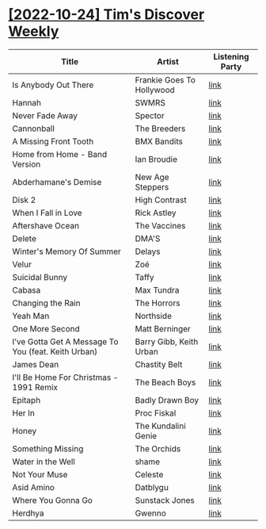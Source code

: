 # [[2022-10-24] Tim's Discover Weekly](https://open.spotify.com/user/zachthehammer/playlist/3atn68ewwjDp73t1MMZZRD)

| Title | Artist | Listening Party |
| --- | --- | --- |
| Is Anybody Out There | Frankie Goes To Hollywood | [link](https://timstwitterlisteningparty.com/pages/replay/feed_798.html) |
| Hannah | SWMRS | [link](https://timstwitterlisteningparty.com/pages/replay/feed_322.html) |
| Never Fade Away | Spector | [link](https://timstwitterlisteningparty.com/pages/replay/feed_1136.html) |
| Cannonball | The Breeders | [link](https://timstwitterlisteningparty.com/pages/replay/feed_81.html) |
| A Missing Front Tooth | BMX Bandits | [link](https://timstwitterlisteningparty.com/pages/replay/feed_217.html) |
| Home from Home - Band Version | Ian Broudie | [link](https://timstwitterlisteningparty.com/pages/replay/feed_561.html) |
| Abderhamane's Demise | New Age Steppers | [link](https://timstwitterlisteningparty.com/pages/replay/feed_716.html) |
| Disk 2 | High Contrast | [link](https://timstwitterlisteningparty.com/pages/replay/feed_748.html) |
| When I Fall in Love | Rick Astley | [link](https://timstwitterlisteningparty.com/pages/replay/feed_1081.html) |
| Aftershave Ocean | The Vaccines | [link]() |
| Delete | DMA'S | [link](https://timstwitterlisteningparty.com/pages/replay/feed_123.html) |
| Winter's Memory Of Summer | Delays | [link](https://timstwitterlisteningparty.com/pages/replay/feed_874.html) |
| Velur | Zoé | [link](https://timstwitterlisteningparty.com/pages/replay/feed_829.html) |
| Suicidal Bunny | Taffy | [link](https://timstwitterlisteningparty.com/pages/replay/feed_879.html) |
| Cabasa | Max Tundra | [link](https://timstwitterlisteningparty.com/pages/replay/feed_785.html) |
| Changing the Rain | The Horrors | [link](https://timstwitterlisteningparty.com/pages/replay/feed_790.html) |
| Yeah Man | Northside | [link](https://timstwitterlisteningparty.com/pages/replay/feed_1051.html) |
| One More Second | Matt Berninger | [link](https://timstwitterlisteningparty.com/pages/replay/feed_702.html) |
| I’ve Gotta Get A Message To You (feat. Keith Urban) | Barry Gibb, Keith Urban | [link](https://timstwitterlisteningparty.com/pages/replay/feed_646.html) |
| James Dean | Chastity Belt | [link](https://timstwitterlisteningparty.com/pages/replay/feed_166.html) |
| I'll Be Home For Christmas - 1991 Remix | The Beach Boys | [link]() |
| Epitaph | Badly Drawn Boy | [link](https://timstwitterlisteningparty.com/pages/replay/feed_224.html) |
| Her In | Proc Fiskal | [link](https://timstwitterlisteningparty.com/pages/replay/feed_1165.html) |
| Honey | The Kundalini Genie | [link](https://timstwitterlisteningparty.com/pages/replay/feed_1123.html) |
| Something Missing | The Orchids | [link](https://timstwitterlisteningparty.com/pages/replay/feed_1130.html) |
| Water in the Well | shame | [link](https://timstwitterlisteningparty.com/pages/replay/feed_626.html) |
| Not Your Muse | Celeste | [link](https://timstwitterlisteningparty.com/pages/replay/feed_908.html) |
| Asid Amino | Datblygu | [link]() |
| Where You Gonna Go | Sunstack Jones | [link](https://timstwitterlisteningparty.com/pages/replay/feed_613.html) |
| Herdhya | Gwenno | [link](https://timstwitterlisteningparty.com/pages/replay/feed_78.html) |
